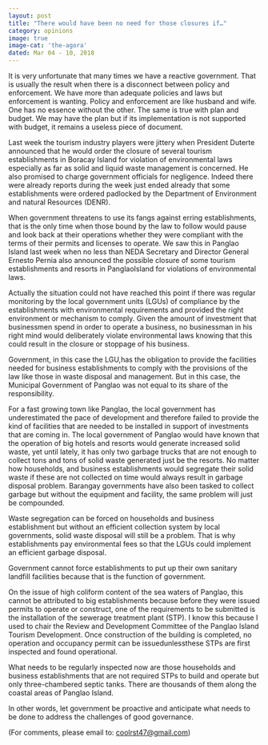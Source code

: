 ```yaml
---
layout: post
title: "There would have been no need for those closures if…"
category: opinions
image: true
image-cat: 'the-agora'
dated: Mar 04 - 10, 2018
---
```


It is very unfortunate that many times we have a reactive government.  That is usually the result when there is a disconnect between policy and enforcement.  We have more than adequate policies and laws but enforcement is wanting.  Policy and enforcement are like husband and wife.  One has no essence without the other.  The same is true with plan and budget.  We may have the plan but if its implementation is not supported with budget, it remains a useless piece of document. 

Last week the tourism industry players were jittery when President Duterte announced that he would order the closure of several tourism establishments in Boracay Island for violation of environmental laws especially as far as solid and liquid waste management is concerned. He also promised to charge government officials for negligence. Indeed there were already reports during the week just ended already that some establishments were ordered padlocked by the Department of Environment and natural Resources (DENR).

When government threatens to use its fangs against erring establishments, that is the only time when those bound by the law to follow would pause and look back at their operations whether they were compliant with the terms of their permits and licenses to operate.  We saw this in Panglao Island last week when no less than NEDA Secretary and Director General Ernesto Pernia also announced the possible closure of some tourism establishments and resorts in PanglaoIsland for violations of environmental laws.

Actually the situation could not have reached this point if there was regular monitoring by the local government units (LGUs) of compliance by the establishments with environmental requirements and provided the right environment or mechanism to comply.  Given the amount of investment that businessmen spend in order to operate a business, no businessman in his right mind would deliberately violate environmental laws knowing that this could result in the closure or stoppage of his business.

Government, in this case the LGU,has the obligation to provide the facilities needed for business establishments to comply with the provisions of the law like those in waste disposal and management.  But in this case, the Municipal Government of Panglao was not equal to its share of the responsibility.

For a fast growing town like Panglao, the local government has underestimated the pace of development and therefore failed to provide the kind of facilities that are needed to be installed in support of investments that are coming in.  The local government of Panglao would have known that the operation of big hotels and resorts would generate increased solid waste, yet until lately, it has only two garbage trucks that are not enough to collect tons and tons of solid waste generated just be the resorts.  No matter how households, and business establishments would segregate their solid waste if these are not collected on time would always result in garbage disposal problem. Barangay governments have also been tasked to collect garbage but without the equipment and facility, the same problem will just be compounded.

Waste segregation can be forced on households and business establishment but without an efficient collection system by local governments, solid waste disposal will still be a problem.  That is why establishments pay environmental fees so that the LGUs could implement an efficient garbage disposal.

Government cannot force establishments to put up their own sanitary landfill facilities because that is the function of government.

On the issue of high coliform content of the sea waters of Panglao, this cannot be attributed to big establishments because before they were issued permits to operate or construct, one of the requirements to be submitted is the installation of the sewerage treatment plant (STP).  I know this because I used to chair the Review and Development Committee of the Panglao Island Tourism Development. Once construction of the building is completed, no operation and occupancy permit can be issuedunlessthese STPs are first inspected and found operational.

What needs to be regularly inspected now are those households and business establishments that are not required STPs to build and operate but only three-chambered septic tanks. There are thousands of them along the coastal areas of Panglao Island.

In other words, let government be proactive and anticipate what needs to be done to address the challenges of good governance.

(For comments, please email to: coolrst47@gmail.com)
